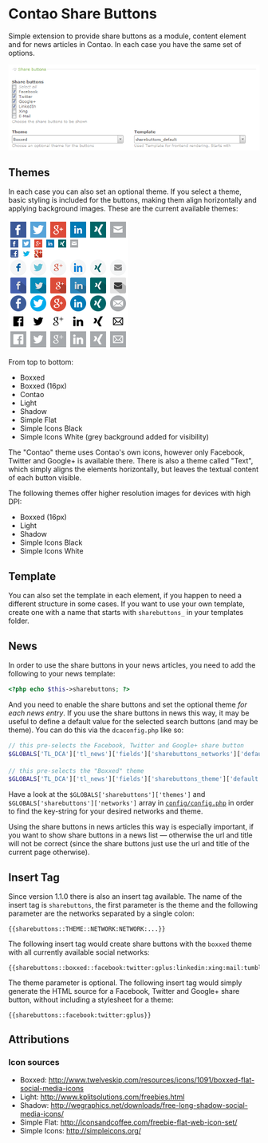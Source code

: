 Contao Share Buttons
===================

Simple extension to provide share buttons as a module, content element and for news articles in Contao. In each case you have the same set of options.

![Element settings](https://raw.githubusercontent.com/fritzmg/contao-sharebuttons/master/element.png)

## Themes

In each case you can also set an optional theme. If you select a theme, basic styling is included for the buttons, making them align horizontally and applying background images. These are the current available themes:

![Available themes](https://raw.githubusercontent.com/fritzmg/contao-sharebuttons/master/buttons.png)

From top to bottom:

- Boxxed
- Boxxed (16px)
- Contao
- Light
- Shadow
- Simple Flat
- Simple Icons Black
- Simple Icons White (grey background added for visibility)

The "Contao" theme uses Contao's own icons, however only Facebook, Twitter and Google+ is available there.  There is also a theme called "Text", which simply aligns the elements horizontally, but leaves the textual content of each button visible.

The following themes offer higher resolution images for devices with high DPI:

- Boxxed (16px)
- Light
- Shadow
- Simple Icons Black 
- Simple Icons White

## Template

You can also set the template in each element, if you happen to need a different structure in some cases. If you want to use your own template, create one with a name that starts with `sharebuttons_` in your templates folder.

## News

In order to use the share buttons in your news articles, you need to add the following to your news template:

```php
<?php echo $this->sharebuttons; ?>
```

And you need to enable the share buttons and set the optional theme _for each news entry_. If you use the share buttons in news this way, it may be useful to define a default value for the selected search buttons (and may be theme). You can do this via the `dcaconfig.php` like so:

```php
// this pre-selects the Facebook, Twitter and Google+ share button
$GLOBALS['TL_DCA']['tl_news']['fields']['sharebuttons_networks']['default'] = array('facebook','twitter','gplus');

// this pre-selects the "Boxxed" theme
$GLOBALS['TL_DCA']['tl_news']['fields']['sharebuttons_theme']['default'] = 'boxxed';
```

Have a look at the `$GLOBALS['sharebuttons']['themes']` and `$GLOBALS['sharebuttons']['networks']` array in [`config/config.php`](https://github.com/fritzmg/contao-sharebuttons/blob/master/system/modules/sharebuttons/config/config.php) in order to find the key-string for your desired networks and theme.

Using the share buttons in news articles this way is especially important, if you want to show share buttons in a news list — otherwise the url and title will not be correct (since the share buttons just use the url and title of the current page otherwise). 

## Insert Tag

Since version 1.1.0 there is also an insert tag available. The name of the insert tag is `sharebuttons`, the first parameter is the theme and the following parameter are the networks separated by a single colon:

```
{{sharebuttons::THEME::NETWORK:NETWORK:...}}
```

The following insert tag would create share buttons with the `boxxed` theme with all currently available social networks:

```
{{sharebuttons::boxxed::facebook:twitter:gplus:linkedin:xing:mail:tumblr:pinterest:reddit}}
```

The theme parameter is optional. The following insert tag would simply generate the HTML source for a Facebook, Twitter and Google+ share button, without including a stylesheet for a theme:

```
{{sharebuttons::facebook:twitter:gplus}}
```

## Attributions

### Icon sources

- Boxxed: http://www.twelveskip.com/resources/icons/1091/boxxed-flat-social-media-icons
- Light: http://www.kplitsolutions.com/freebies.html
- Shadow: http://wegraphics.net/downloads/free-long-shadow-social-media-icons/
- Simple Flat: http://iconsandcoffee.com/freebie-flat-web-icon-set/
- Simple Icons: http://simpleicons.org/